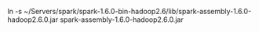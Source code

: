 ln -s ~/Servers/spark/spark-1.6.0-bin-hadoop2.6/lib/spark-assembly-1.6.0-hadoop2.6.0.jar spark-assembly-1.6.0-hadoop2.6.0.jar